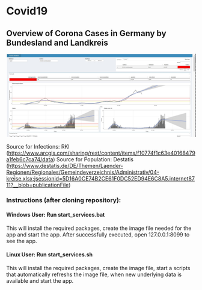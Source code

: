 # Covid19

## Overview of Corona Cases in Germany by Bundesland and Landkreis

![alt text](https://github.com/sschiwek/Covid19/blob/main/Capture.JPG)

Source for Infections: RKI (https://www.arcgis.com/sharing/rest/content/items/f10774f1c63e40168479a1feb6c7ca74/data)
Source for Population: Destatis (https://www.destatis.de/DE/Themen/Laender-Regionen/Regionales/Gemeindeverzeichnis/Administrativ/04-kreise.xlsx;jsessionid=5D16A0CE74B2CE61F0DC52ED94E6C8A5.internet8711?__blob=publicationFile)

### Instructions (after cloning repository):
#### Windows User: Run start_services.bat
This will install the required packages, create the image file needed for the app and start the app. After successfully executed, open 127.0.0.1:8099 to see the app.
#### Linux User: Run start_services.sh
This will install the required packages, create the image file, start a scripts that automatically refreshs the image file, when new underlying data is available and start the app.